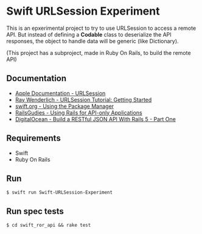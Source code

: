 # Swift URLSession Experiment

This is an epxerimental project to try to use URLSession to access a remote API. But instead of defining a **Codable** class to deserialize the API responses, the object to handle data will be generic (like Dictionary).

(This project has a subproject, made in Ruby On Rails, to build the remote API)

## Documentation

- [Apple Documentation - URLSession](https://developer.apple.com/documentation/foundation/nsurlsession?language=objc)
- [Ray Wenderlich - URLSession Tutorial: Getting Started](https://www.raywenderlich.com/3244963-urlsession-tutorial-getting-started)
- [swift.org - Using the Package Manager](https://swift.org/getting-started/#using-the-package-manager)
- [RailsGudies - Using Rails for API-only Applications](https://guides.rubyonrails.org/api_app.html)
- [DigitalOcean - Build a RESTful JSON API With Rails 5 - Part One](https://www.digitalocean.com/community/tutorials/build-a-restful-json-api-with-rails-5-part-one)

## Requirements
- Swift
- Ruby On Rails

## Run

    $ swift run Swift-URLSession-Experiment

## Run spec tests

    $ cd swift_ror_api && rake test
